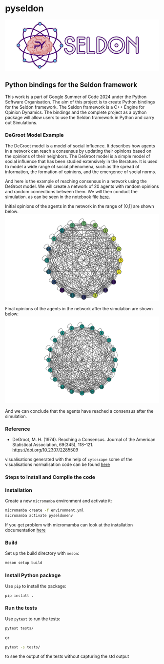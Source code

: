 # pyseldon
![](https://raw.githubusercontent.com/User-DK/pyseldon/main/res/logotext.png)

## Python bindings for the Seldon framework

This work is a part of Google Summer of Code 2024 under the Python Software Organisation. The aim of this project is to create Python bindings for the Seldon framework. The Seldon framework is a C++ Engine for Opinion Dynamics. The bindings and the complete project as a python package will allow users to use the Seldon framework in Python and carry out Simulations.

### DeGroot Model Example
The DeGroot model is a model of social influence. It describes how agents in a network can reach a consensus by updating their opinions based on the opinions of their neighbors. The DeGroot model is a simple model of social influence that has been studied extensively in the literature. It is used to model a wide range of social phenomena, such as the spread of information, the formation of opinions, and the emergence of social norms.

And here is the example of reaching consensus in a network using the DeGroot model.
We will create a network of 20 agents with random opinions and random connections between them. We will then conduct the simulation. as can be seen in the notebook file [here](./examples/ouput_20_agents_10_connections_each/degrootmodel.ipynb).

Initial opinions of the agents in the network in the range of [0,1] are shown below:
![initial opinions](https://github.com/User-DK/pyseldon/raw/main/visualisations/ouput_20_agents_10_connections_each/initial.png)

Final opinions of the agents in the network after the simulation are shown below:
![final opinions](https://github.com/User-DK/pyseldon/raw/main/visualisations/ouput_20_agents_10_connections_each/final.png)

And we can conclude that the agents have reached a consensus after the simulation.

### Reference
- DeGroot, M. H. (1974). Reaching a Consensus. Journal of the American Statistical Association, 69(345), 118–121. https://doi.org/10.2307/2285509

visualisations generated with the help of `cytoscape` some of the visualisations normalisation code can be found [here](./visualisations/)

### Steps to Install and Compile the code

### Installation
Create a new `micromamba` environment and activate it:
```bash
micromamba create -f environment.yml
micromamba activate pyseldonenv
```
If you get problem with micromamba can look at the installation documentation [here](https://mamba.readthedocs.io/en/latest/installation/micromamba-installation.html)

### Build
Set up the build directory with `meson`:
```bash
meson setup build
```

### Install Python package
Use `pip` to install the package:
```bash
pip install .
```

### Run the tests
Use `pytest` to run the tests:
```bash
pytest tests/
```
 or

 ```bash
pytest -s tests/
```
to see the output of the tests without capturing the std output

